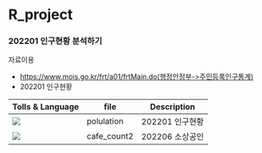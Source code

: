 # R_project

### 202201 인구현황 분석하기

자료이용
- https://www.mois.go.kr/frt/a01/frtMain.do(행정안정부->주민등록인구통계)
- 202201 인구현황

| Tolls & Language | file | Description |
| ------ | ------ | ------ |
| <img src="https://img.shields.io/badge/R-276DC3?style=flat-square&logo=R&logoColor=white"/></a> | polulation | 202201 인구현황 |
| <img src="https://img.shields.io/badge/R-276DC3?style=flat-square&logo=R&logoColor=white"/></a> | cafe_count2 | 202206 소상공인 |
